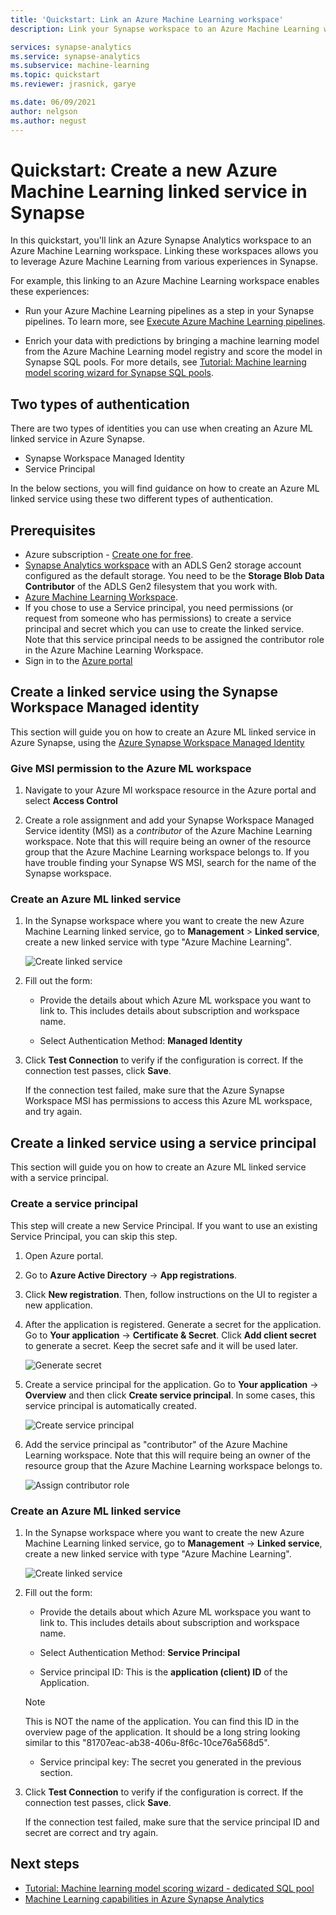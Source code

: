 ```yaml
---
title: 'Quickstart: Link an Azure Machine Learning workspace'  
description: Link your Synapse workspace to an Azure Machine Learning workspace

services: synapse-analytics
ms.service: synapse-analytics 
ms.subservice: machine-learning
ms.topic: quickstart
ms.reviewer: jrasnick, garye

ms.date: 06/09/2021
author: nelgson
ms.author: negust
---
```

# Quickstart: Create a new Azure Machine Learning linked service in Synapse

In this quickstart, you'll link an Azure Synapse Analytics workspace to an Azure Machine Learning workspace. Linking these workspaces allows you to leverage Azure Machine Learning from various experiences in Synapse.

For example, this linking to an Azure Machine Learning workspace enables these experiences:

- Run your Azure Machine Learning pipelines as a step in your Synapse pipelines. To learn more, see [Execute Azure Machine Learning pipelines](../../data-factory/transform-data-machine-learning-service.md).

- Enrich your data with predictions by bringing a machine learning model from the Azure Machine Learning model registry and score the model in Synapse SQL pools. For more details, see [Tutorial: Machine learning model scoring wizard for Synapse SQL pools](tutorial-sql-pool-model-scoring-wizard.md).

## Two types of authentication
There are two types of identities you can use when creating an Azure ML linked service in Azure Synapse.
* Synapse Workspace Managed Identity
* Service Principal

In the below sections, you will find guidance on how to create an Azure ML linked service using these two different types of authentication.

## Prerequisites

- Azure subscription - [Create one for free](https://azure.microsoft.com/free/).
- [Synapse Analytics workspace](../get-started-create-workspace.md) with an ADLS Gen2 storage account configured as the default storage. You need to be the **Storage Blob Data Contributor** of the ADLS Gen2 filesystem that you work with.
- [Azure Machine Learning Workspace](../../machine-learning/how-to-manage-workspace.md).
- If you chose to use a Service principal, you need permissions (or request from someone who has permissions) to create a service principal and secret which you can use to create the linked service. Note that this service principal needs to be assigned the contributor role in the Azure Machine Learning Workspace.
- Sign in to the [Azure portal](https://portal.azure.com/)

## Create a linked service using the Synapse Workspace Managed identity

This section will guide you on how to create an Azure ML linked service in Azure Synapse, using the [Azure Synapse Workspace Managed Identity](../security/synapse-workspace-managed-identity.md)

### Give MSI permission to the Azure ML workspace

1. Navigate to your Azure Ml workspace resource in the Azure portal and select **Access Control**

1. Create a role assignment and add your Synapse Workspace Managed Service identity (MSI) as a *contributor* of the Azure Machine Learning workspace. Note that this will require being an owner of the resource group that the Azure Machine Learning workspace belongs to. If you have trouble finding your Synapse WS MSI, search for the name of the Synapse workspace.

### Create an Azure ML linked service
1. In the Synapse workspace where you want to create the new Azure Machine Learning linked service, go to **Management** > **Linked service**, create a new linked service with type "Azure Machine Learning".

   ![Create linked service](media/quickstart-integrate-azure-machine-learning/quickstart-integrate-azure-machine-learning-create-linked-service-00a.png)

2. Fill out the form:

    - Provide the details about which Azure ML workspace you want to link to. This includes details about subscription and workspace name.
    
    - Select Authentication Method: **Managed Identity**
  
3. Click **Test Connection** to verify if the configuration is correct. If the connection test passes, click **Save**.

   If the connection test failed, make sure that the Azure Synapse Workspace MSI has permissions to access this Azure ML workspace, and try again.

## Create a linked service using a service principal

This section will guide you on how to create an Azure ML linked service with a service principal.

### Create a service principal

This step will create a new Service Principal. If you want to use an existing Service Principal, you can skip this step.
1. Open Azure portal. 

1. Go to **Azure Active Directory** -> **App registrations**.

1. Click **New registration**. Then, follow instructions on the UI to register a new application.

1. After the application is registered. Generate a secret for the application. Go to **Your application** -> **Certificate & Secret**. Click **Add client secret** to generate a secret. Keep the secret safe and it will be used later.

   ![Generate secret](media/quickstart-integrate-azure-machine-learning/quickstart-integrate-azure-machine-learning-createsp-00a.png)

1. Create a service principal for the application. Go to **Your application** -> **Overview** and then click **Create service principal**. In some cases, this service principal is automatically created.

   ![Create service principal](media/quickstart-integrate-azure-machine-learning/quickstart-integrate-azure-machine-learning-createsp-00b.png)

1. Add the service principal as "contributor" of the Azure Machine Learning workspace. Note that this will require being an owner of the resource group that the Azure Machine Learning workspace belongs to.

   ![Assign contributor role](media/quickstart-integrate-azure-machine-learning/quickstart-integrate-azure-machine-learning-createsp-00c.png)

### Create an Azure ML linked service

1. In the Synapse workspace where you want to create the new Azure Machine Learning linked service, go to **Management** -> **Linked service**, create a new linked service with type "Azure Machine Learning".

   ![Create linked service](media/quickstart-integrate-azure-machine-learning/quickstart-integrate-azure-machine-learning-create-linked-service-00a.png)

2. Fill out the form:

    - Provide the details about which Azure ML workspace you want to link to. This includes details about subscription and workspace name.

    - Select Authentication Method: **Service Principal**

    - Service principal ID: This is the **application (client) ID** of the Application.
  
     > [!NOTE]
     > This is NOT the name of the application. You can find this ID in the overview page of the application. It should be a long string looking similar to this "81707eac-ab38-406u-8f6c-10ce76a568d5".

    - Service principal key: The secret you generated in the previous section.

3. Click **Test Connection** to verify if the configuration is correct. If the connection test passes, click **Save**.

   If the connection test failed, make sure that the service principal ID and secret are correct and try again.

## Next steps

- [Tutorial: Machine learning model scoring wizard - dedicated SQL pool](tutorial-sql-pool-model-scoring-wizard.md)
- [Machine Learning capabilities in Azure Synapse Analytics](what-is-machine-learning.md)
